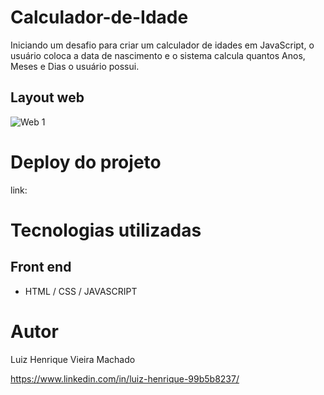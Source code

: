 # Calculador-de-Idade
Iniciando um desafio para criar um calculador de idades em JavaScript, o usuário coloca a data de nascimento e o sistema calcula quantos Anos, Meses e Dias o usuário possui.

## Layout web
![Web 1]()


# Deploy do projeto
link:

# Tecnologias utilizadas
## Front end
- HTML / CSS / JAVASCRIPT 


# Autor

Luiz Henrique Vieira Machado

https://www.linkedin.com/in/luiz-henrique-99b5b8237/

